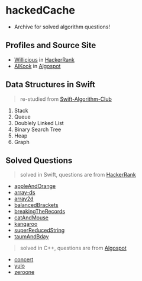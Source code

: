 # hackedCache
- Archive for solved algorithm questions!

## Profiles and Source Site
- [Willicious](https://www.hackerrank.com/Willicious) in [HackerRank](https://hackerrank.com)
- [AlKook](https://algospot.com/user/profile/8499) in [Algospot](https://algospot.com)

## Data Structures in Swift
> re-studied from [Swift-Algorithm-Club](https://github.com/raywenderlich/swift-algorithm-club)

1. Stack
2. Queue
3. Doublely Linked List
4. Binary Search Tree
5. Heap
6. Graph

## Solved Questions
> solved in Swift, questions are from [HackerRank](https://hackerrank.com)

- [appleAndOrange](0.swift/appleAndOrange)
- [array-ds](0.swift/array-ds)
- [array2d](0.swift/array2d)
- [balancedBrackets](0.swift/balancedBrackets)
- [breakingTheRecords](0.swift/breakingTheRecords)
- [catAndMouse](0.swift/catAndMouse)
- [kangaroo](0.swift/kangaroo)
- [superReducedString](0.swift/superReducedString)
- [taumAndBday](0.swift/taumAndBday)

> solved in C++, questions are from [Algospot](https://algospot.com)

- [concert](1.cpp/concert)
- [yulo](1.cpp/yulo)
- [zeroone](1.cpp/zeroone)
